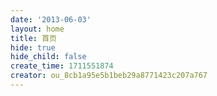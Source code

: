 ```yaml
---
date: '2013-06-03'
layout: home
title: 首页
hide: true
hide_child: false
create_time: 1711551874
creator: ou_8cb1a95e5b1beb29a8771423c207a767
---
```

